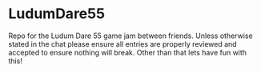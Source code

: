 # LudumDare55
Repo for the Ludum Dare 55 game jam between friends.
Unless otherwise stated in the chat please ensure all entries are properly reviewed and accepted to ensure nothing will break.
Other than that lets have fun with this!
